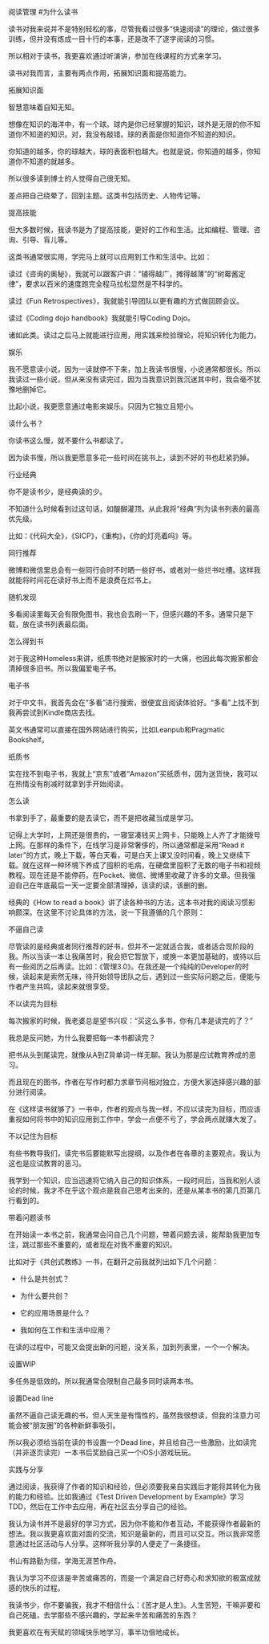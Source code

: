 
阅读管理
#为什么读书

读书对我来说并不是特别轻松的事，尽管我看过很多“快速阅读”的理论，做过很多训练，但并没有炼成一目十行的本事，还是改不了逐字阅读的习惯。

所以相对于读书，我更喜欢通过听演讲，参加在线课程的方式来学习。

读书对我而言，主要有两点作用，拓展知识面和提高能力。

拓展知识面

智慧意味着自知无知。

想像在知识的海洋中，有一个球。球内是你已经掌握的知识，球外是无限的你不知道你不知道的知识。对，我没有敲错。球的表面是你知道你不知道的知识。

你知道的越多，你的球越大，球的表面积也越大。也就是说，你知道的越多，你知道你不知道的就越多。

所以很多读到博士的人觉得自己很无知。

差点把自己绕晕了，回到主题。这类书包括历史、人物传记等。

提高技能

但大多数时候，我读书是为了提高技能，更好的工作和生活。比如编程、管理、咨询、引导、肓儿等。

这类书通常很实用，学完马上就可以应用到工作和生活中。比如：

读过《咨询的奥秘》，我就可以跟客户讲：“铺得越广，摊得越薄”的“树霉酱定律”，要求以百米的速度跑完全程马拉松显然是不科学的。

读过《Fun Retrospectives》，我就能引导团队以更有趣的方式做回顾会议。

读过《Coding dojo handbook》我就能引导Coding Dojo。

诸如此类。读过之后马上就能进行应用，用实践来检验理论，将知识转化为能力。

娱乐

我不愿意读小说，因为一读就停不下来，加上我读书很慢，小说通常都很长。所以我读过一些小说，但从来没有读完过，因为当我意识到我沉迷其中时，我会毫不犹豫地删掉它。

比起小说，我更愿意通过电影来娱乐。只因为它独立且短小。

读什么书？

你读书这么慢，就不要什么书都读了。

因为读书慢，所以我更愿意多花一些时间在挑书上，读到不好的书也赶紧扔掉。

行业经典

你不是读书少，是经典读的少。

不知道什么时候看到过这句话，如醍醐灌顶。从此我将“经典”列为读书列表的最高优先级。

比如：《代码大全》，《SICP》，《重构》，《你的灯亮着吗》等。

同行推荐

微博和微信里总会有一些同行会时不时晒一些好书，或者对一些烂书吐槽。这样我就能将时间花在读好书上而不是浪费在烂书上。

随机发现

多看阅读里每天会有限免图书，我也会去刷一下，但感兴趣的不多。通常只是下载，放在读书列表最后面。

怎么得到书

对于我这种Homeless来讲，纸质书绝对是搬家时的一大痛，也因此每次搬家都会清掉很多旧书。所以我偏爱电子书。

电子书

对于中文书，我首先会在“多看”进行搜索，很便宜且阅读体验好。“多看”上找不到我再尝试到Kindle商店去找。

英文书通常可以直接在国外网站进行购买，比如Leanpub和Pragmatic Bookshelf。

纸质书

实在找不到电子书，我就上“京东”或者“Amazon”买纸质书，因为送货快，我可以在热情没有削减时就拿到手开始阅读。

怎么读

书拿到手了，最重要的是去读它，而不是把收藏当成是学习。

记得上大学时，上网还是很贵的，一寝室凑钱买上网卡，只能晚上人齐了才能拨号上网。在那样的条件下，在线学习是非常奢侈的，所以通常都是采用“Read it later”的方式，晚上下载，等白天看，可是白天上课又没时间看，晚上又继续下载。就在这样一种环境下养成了囤积的毛病，在硬盘里囤积了无数的电子书和视频教程。现在还是不能停药，在Pocket、微信、微博里收藏了许多的文章。但我强迫自己在年底最后一天一定要全部清理掉，该读的读，该删的删。

经典的《How to read a book》讲了读各种书的方法，这本书对我的阅读习惯影响颇深。在这里不讨论具体的方法，说一下我遵循的几个原则：

不逼自己读

尽管读的是经典或者同行推荐的好书，但并不一定就适合我，或者适合现阶段的我。所以当读一本让我痛苦时，我会把它暂放下，或换一本更加基础的，或待以后有一些阅历之后再读。比如：《管理3.0》。在我还是一个纯纯的Developer的时候，读起来是索然无味，待开始领导团队之后，遇到过一些实际问题之后，便能与作者产生共鸣，读起来就很享受。

不以读完为目标

每次搬家的时候，我老婆总是望书兴叹：“买这么多书，你有几本是读完的了？”

我总是反问她，为什么我要把每一本书都读完？

把书从头到尾读完，就像从A到Z背单词一样无聊。我认为那是应试教育养成的恶习。

而且现在的图书，作者在写作时都力求章节间相对独立，方便大家选择感兴趣的部分进行阅读。

在《这样读书就够了》一书中，作者的观点与我一样，不应以读完为目标，而应该重视如何将书中的知识应用到工作中，学会一点便不亏了，学会两点就赚大发了。

不以记住为目标

有些书教导我们，读完书后要能默写出提纲，以及作者在各章的主要观点。我认为这也是应试教育的恶习。

我学到一个知识，应当迅速将它纳入自己的知识体系，一段时间后，当我和别人谈论的时候，我才不在乎这个观点是我自己思考出来的，还是从某本书的第几页第几行看到的。

带着问题读书

在开始读一本书之前，我通常会问自己几个问题，带着问题去读，能帮助我更加专注，跳过那些不重要的，或者现在对我不重要的知识。

比如对于《共创式教练》一书，在翻开之前我就列出如下几个问题：

* 什么是共创式？

* 为什么要共创？

* 它的应用场景是什么？

* 我如何在工作和生活中应用？

在读的过程中，可能又会提出新的问题，没关系，加到列表里，一个一个解决。

设置WIP

多任务是低效的。所以我通常会限制自己最多同时读两本书。

设置Dead line

虽然不逼自己读无趣的书，但人天生是有惰性的，虽然我很想读，但我的注意力可能会被“朋友圈”的各种新鲜事吸引。

所以我必须给当前在读的书设置一个Dead line，并且给自己一些激励，比如读完（并非逐页读完）一本书后奖励自己买一个iOS小游戏玩玩。

实践与分享

通过阅读，我获得了作者的知识和经验，但必须要我亲自实践后才能将其转化为我的能力和经验。比如我通过《Test Driven Development by Example》学习TDD，然后在工作中去应用，再在社区去分享自己的经验。

我认为读书并不是最好的学习方式，因为你不能和作者互动，不能获得作者最新的想法。我以我更喜欢面对面的交流，知识是最新的，而且可以交互。所以我非常愿意通过社区活动与人分享。这样听我分享的人便走了一条捷径。

书山有路勤为径，学海无涯苦作舟。

我认为学习不应该是辛苦或痛苦的，而是一个满足自己好奇心和求知欲的极富成就感的快乐的过程。

我读书少，你不要骗我，我才不相信什么：《苦才是人生》。人生苦短，干嘛非要和自己死磕，去学那些不感兴趣的，学起来辛苦和痛苦的东西？

我更喜欢在有天赋的领域快乐地学习，事半功倍地成长。